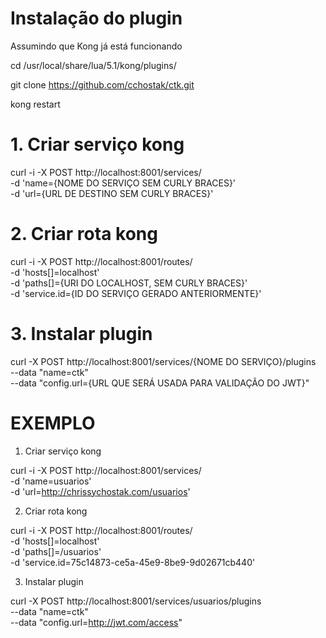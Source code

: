 # Instalação do plugin

Assumindo que Kong já está funcionando

cd /usr/local/share/lua/5.1/kong/plugins/

git clone https://github.com/cchostak/ctk.git

kong restart

# 1. Criar serviço kong
curl -i -X POST http://localhost:8001/services/ \
    -d 'name={NOME DO SERVIÇO SEM CURLY BRACES}' \
    -d 'url={URL DE DESTINO SEM CURLY BRACES}'

# 2. Criar rota kong

curl -i -X POST http://localhost:8001/routes/ \
    -d 'hosts[]=localhost' \
    -d 'paths[]={URI DO LOCALHOST, SEM CURLY BRACES}' \
    -d 'service.id={ID DO SERVIÇO GERADO ANTERIORMENTE}'

# 3. Instalar plugin

curl -X POST http://localhost:8001/services/{NOME DO SERVIÇO}/plugins \
    --data "name=ctk" \
	--data "config.url={URL QUE SERÁ USADA PARA VALIDAÇÃO DO JWT}"

# EXEMPLO

1. Criar serviço kong

curl -i -X POST http://localhost:8001/services/ \
    -d 'name=usuarios' \
    -d 'url=http://chrissychostak.com/usuarios' 

2. Criar rota kong

curl -i -X POST http://localhost:8001/routes/ \
    -d 'hosts[]=localhost' \
    -d 'paths[]=/usuarios' \
    -d 'service.id=75c14873-ce5a-45e9-8be9-9d02671cb440'
	
3. Instalar plugin

curl -X POST http://localhost:8001/services/usuarios/plugins \
    --data "name=ctk" \
	--data "config.url=http://jwt.com/access"